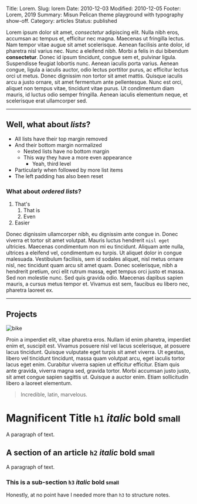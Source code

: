 Title: Lorem.
Slug: lorem
Date: 2010-12-03
Modified: 2010-12-05
Footer: Lorem, 2019
Summary: Misun Pelican theme playground with typography show-off.
Category: articles
Status: published


Lorem ipsum dolor sit amet, *consectetur* adipiscing elit. Nulla nibh eros, accumsan ac
tempus et, efficitur nec magna. Maecenas ut fringilla lectus. Nam tempor vitae augue sit
amet scelerisque. Aenean facilisis ante dolor, id pharetra nisl varius nec. Nunc a eleifend
nibh. Morbi a felis in dui bibendum **consectetur**. Donec id ipsum tincidunt, congue sem et,
pulvinar ligula. Suspendisse feugiat lobortis nunc. Aenean iaculis porta varius. Aenean
congue, ligula a iaculis auctor, odio lectus porttitor purus, ac efficitur lectus orci ut
metus. Donec dignissim non tortor sit amet mattis. Quisque iaculis arcu a justo ornare, sit
amet fermentum ante pellentesque. Nunc est orci, aliquet non tempus vitae, tincidunt vitae
purus. Ut condimentum diam mauris, id luctus odio semper fringilla. Aenean iaculis elementum
neque, et scelerisque erat ullamcorper sed.

---

## Well, what about *lists*?

- All lists have their top margin removed
- And their bottom margin normalized
    - Nested lists have no bottom margin
    - This way they have a more even appearance
        - Yeah, third level
- Particularly when followed by more list items
- The left padding has also been reset

### What about *ordered lists*?

1. That's
    1. That is
    1. Even
1. Easier

Donec dignissim ullamcorper nibh, eu dignissim ante congue in. Donec viverra et tortor
sit amet volutpat. Mauris luctus hendrerit `nisl eget` ultricies. Maecenas condimentum non mi
eu tincidunt. Aliquam ante nulla, ultrices a eleifend vel, condimentum eu turpis. Ut aliquet
dolor in congue malesuada. Vestibulum facilisis, sem id sodales aliquet, nisl metus ornare
nisl, nec tincidunt quam arcu sit amet quam. Donec scelerisque, nibh a hendrerit pretium,
orci elit rutrum massa, eget tempus orci justo et massa. Sed non molestie nunc. Sed quis
gravida odio. Maecenas dapibus sapien mauris, a cursus metus tempor et. Vivamus est sem,
faucibus eu libero nec, pharetra laoreet ex.

---

## Projects
<!-- Courtesy of some 4chan Anon -->
![bike]({static}/images/bike.jpg "A bike on tooltip")

Proin a imperdiet elit, vitae pharetra eros. Nullam id enim pharetra, imperdiet enim et,
suscipit est. Vivamus posuere nisl vel lacus scelerisque, at posuere lacus tincidunt.
Quisque vulputate eget turpis sit amet viverra. Ut egestas, libero vel tincidunt tincidunt,
massa quam volutpat arcu, eget iaculis tortor lacus eget enim. Curabitur viverra sapien ut
efficitur efficitur. Etiam quis ante gravida, viverra magna sed, gravida tortor. Morbi
accumsan justo justo, sit amet congue sapien sagittis ut. Quisque a auctor enim. Etiam
sollicitudin libero a laoreet elementum.

> Incredible, latin, marvelous.

# Magnificent Title `h1` *italic* **bold** <small>small</small>

A paragraph of text.

## A section of an article `h2` *italic* **bold** <small>small</small>

A paragraph of text.

### This is a sub-section `h3` *italic* **bold** <small>small</small>

Honestly, at no point have I needed more than `h3` to structure notes.

